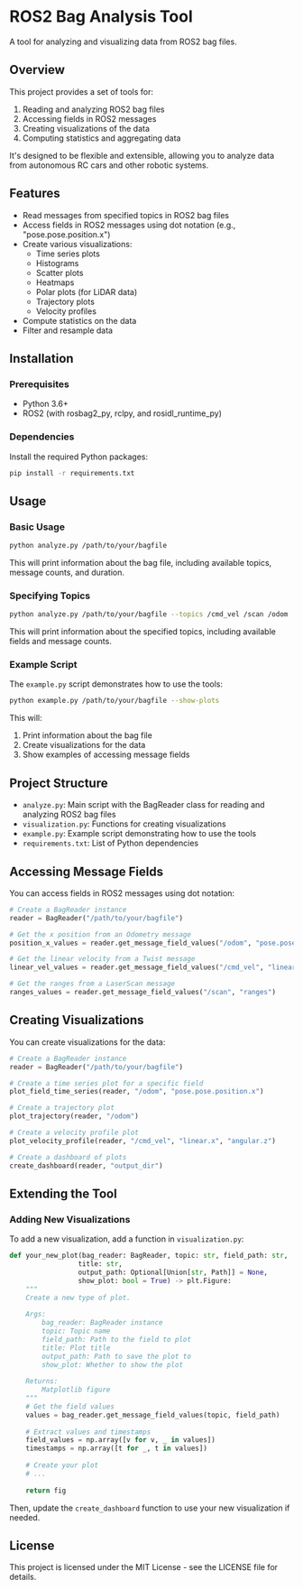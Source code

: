 # ROS2 Bag Analysis Tool

A tool for analyzing and visualizing data from ROS2 bag files.

## Overview

This project provides a set of tools for:

1. Reading and analyzing ROS2 bag files
2. Accessing fields in ROS2 messages
3. Creating visualizations of the data
4. Computing statistics and aggregating data

It's designed to be flexible and extensible, allowing you to analyze data from autonomous RC cars and other robotic systems.

## Features

- Read messages from specified topics in ROS2 bag files
- Access fields in ROS2 messages using dot notation (e.g., "pose.pose.position.x")
- Create various visualizations:
  - Time series plots
  - Histograms
  - Scatter plots
  - Heatmaps
  - Polar plots (for LiDAR data)
  - Trajectory plots
  - Velocity profiles
- Compute statistics on the data
- Filter and resample data

## Installation

### Prerequisites

- Python 3.6+
- ROS2 (with rosbag2_py, rclpy, and rosidl_runtime_py)

### Dependencies

Install the required Python packages:

```bash
pip install -r requirements.txt
```

## Usage

### Basic Usage

```bash
python analyze.py /path/to/your/bagfile
```

This will print information about the bag file, including available topics, message counts, and duration.

### Specifying Topics

```bash
python analyze.py /path/to/your/bagfile --topics /cmd_vel /scan /odom
```

This will print information about the specified topics, including available fields and message counts.

### Example Script

The `example.py` script demonstrates how to use the tools:

```bash
python example.py /path/to/your/bagfile --show-plots
```

This will:
1. Print information about the bag file
2. Create visualizations for the data
3. Show examples of accessing message fields

## Project Structure

- `analyze.py`: Main script with the BagReader class for reading and analyzing ROS2 bag files
- `visualization.py`: Functions for creating visualizations
- `example.py`: Example script demonstrating how to use the tools
- `requirements.txt`: List of Python dependencies

## Accessing Message Fields

You can access fields in ROS2 messages using dot notation:

```python
# Create a BagReader instance
reader = BagReader("/path/to/your/bagfile")

# Get the x position from an Odometry message
position_x_values = reader.get_message_field_values("/odom", "pose.pose.position.x")

# Get the linear velocity from a Twist message
linear_vel_values = reader.get_message_field_values("/cmd_vel", "linear.x")

# Get the ranges from a LaserScan message
ranges_values = reader.get_message_field_values("/scan", "ranges")
```

## Creating Visualizations

You can create visualizations for the data:

```python
# Create a BagReader instance
reader = BagReader("/path/to/your/bagfile")

# Create a time series plot for a specific field
plot_field_time_series(reader, "/odom", "pose.pose.position.x")

# Create a trajectory plot
plot_trajectory(reader, "/odom")

# Create a velocity profile plot
plot_velocity_profile(reader, "/cmd_vel", "linear.x", "angular.z")

# Create a dashboard of plots
create_dashboard(reader, "output_dir")
```

## Extending the Tool

### Adding New Visualizations

To add a new visualization, add a function in `visualization.py`:

```python
def your_new_plot(bag_reader: BagReader, topic: str, field_path: str,
                 title: str, 
                 output_path: Optional[Union[str, Path]] = None,
                 show_plot: bool = True) -> plt.Figure:
    """
    Create a new type of plot.
    
    Args:
        bag_reader: BagReader instance
        topic: Topic name
        field_path: Path to the field to plot
        title: Plot title
        output_path: Path to save the plot to
        show_plot: Whether to show the plot
        
    Returns:
        Matplotlib figure
    """
    # Get the field values
    values = bag_reader.get_message_field_values(topic, field_path)
    
    # Extract values and timestamps
    field_values = np.array([v for v, _ in values])
    timestamps = np.array([t for _, t in values])
    
    # Create your plot
    # ...
    
    return fig
```

Then, update the `create_dashboard` function to use your new visualization if needed.

## License

This project is licensed under the MIT License - see the LICENSE file for details. 